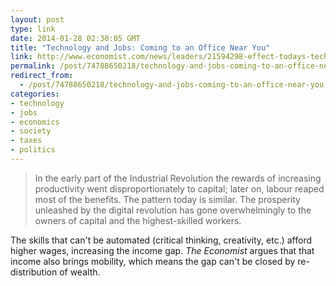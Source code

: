 ```yaml
---
layout: post
type: link
date: 2014-01-28 02:30:05 GMT
title: "Technology and Jobs: Coming to an Office Near You"
link: http://www.economist.com/news/leaders/21594298-effect-todays-technology-tomorrows-jobs-will-be-immenseand-no-country-ready
permalink: /post/74788650218/technology-and-jobs-coming-to-an-office-near-you
redirect_from: 
  - /post/74788650218/technology-and-jobs-coming-to-an-office-near-you
categories:
- technology
- jobs
- economics
- society
- taxes
- politics
---
```

<blockquote>In the early part of the Industrial Revolution the rewards of increasing productivity went disproportionately to capital; later on, labour reaped most of the benefits. The pattern today is similar. The prosperity unleashed by the digital revolution has gone overwhelmingly to the owners of capital and the highest-skilled workers.</blockquote>
<p>The skills that can't be automated (critical thinking, creativity, etc.) afford higher wages, increasing the income gap. <i>The Economist</i> argues that that income also brings mobility, which means the gap can't be closed by re-distribution of wealth.</p>